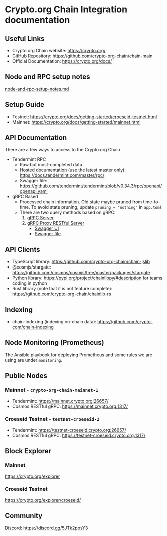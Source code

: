 # Crypto.org Chain Integration documentation

## Useful Links

- Crypto.org Chain website: https://crypto.org/
- GitHub Repository: https://github.com/crypto-org-chain/chain-main
- Official Documentation: https://crypto.org/docs/

## Node and RPC setup notes

[node-and-rpc-setup-notes.md](./node-and-rpc-setup-notes.md)

## Setup Guide

- Testnet: https://crypto.org/docs/getting-started/croeseid-testnet.html
- Mainnet: https://crypto.org/docs/getting-started/mainnet.html

## API Documentation

There are a few ways to access to the Crypto.org Chain

- Tendermint RPC
  - Raw but most-completed data
  - Hosted documentation (use the latest master only): https://docs.tendermint.com/master/rpc/
  - Swagger file: https://github.com/tendermint/tendermint/blob/v0.34.3/rpc/openapi/openapi.yaml
- gRPC Based
  - Processed chain information. Old state maybe pruned from time-to-time. To avoid state pruning, update `pruning = "nothing"` in `app.toml`
  - There are two query methods based on gRPC:
    1. [gRPC Server](./grpc/README.md)
    2. [gRPC Proxy RESTful Server](./grpc-proxy-rest/README.md)
       - [Swagger UI](https://cosmos.network/rpc)
       - [Swagger file](./grpc-proxy-rest/swagger.yml)

## API Clients

- TypeScript library: https://github.com/crypto-org-chain/chain-jslib
- @cosmjs/stargate: https://github.com/cosmos/cosmjs/tree/master/packages/stargate
- Python library: https://pypi.org/project/chainlibpy/#description for teams coding in python
- Rust library (note that it is not feature complete): https://github.com/crypto-org-chain/chainlib-rs

## Indexing

- chain-indexing (indexing on-chain data): https://github.com/crypto-com/chain-indexing

## Node Monitoring (Prometheus)

The Ansible playbook for deploying Prometheus and some rules we are using are under `monitoring`.

## Public Nodes

### Mainnet - `crypto-org-chain-mainnet-1`

- Tendermint: https://mainnet.crypto.org:26657/
- Cosmos RESTful gRPC: https://mainnet.crypto.org:1317/

### Croeseid Testnet - `testnet-croeseid-2`

- Tendermint: https://testnet-croeseid.crypto.org:26657/
- Cosmos RESTful gRPC: https://testnet-croeseid.crypto.org:1317/

## Block Explorer

### Mainnet

https://crypto.org/explorer

### Croeseid Testnet

https://crypto.org/explorer/croeseid/

## Community

Discord: https://discord.gg/5JTk2ppsY3
